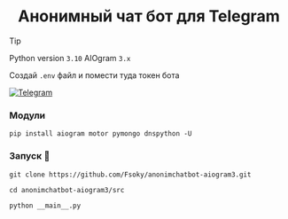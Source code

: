 <h1 align="center">Анонимный чат бот для Telegram</h1>

> [!TIP]
> Python version `3.10`
> AIOgram `3.x`
> 
> Создай `.env` файл и помести туда токен бота
> 
> [![Telegram](https://img.shields.io/badge/Мы_в_телеграм-blue?style=for-the-badge&logo=Telegram)](https://t.me/fsoky_community)

### Модули
```
pip install aiogram motor pymongo dnspython -U
```

### Запуск 🚀
```
git clone https://github.com/Fsoky/anonimchatbot-aiogram3.git
```
```
cd anonimchatbot-aiogram3/src
```
```
python __main__.py
```
